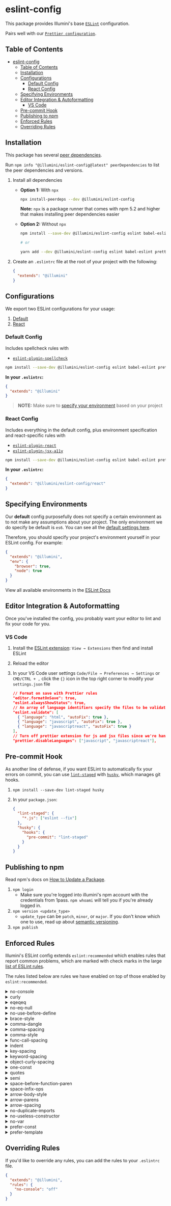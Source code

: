 # eslint-config

This package provides Illumini's base [`ESLint`](https://eslint.org/) configuration.

Pairs well with our [`Prettier configuration`](https://www.npmjs.com/package/@illumini/prettier-config).

## Table of Contents

- [eslint-config](#eslint-config)
  - [Table of Contents](#table-of-contents)
  - [Installation](#installation)
  - [Configurations](#configurations)
    - [Default Config](#default-config)
    - [React Config](#react-config)
  - [Specifying Environments](#specifying-environments)
  - [Editor Integration & Autoformatting](#editor-integration--autoformatting)
    - [VS Code](#vs-code)
  - [Pre-commit Hook](#pre-commit-hook)
  - [Publishing to npm](#publishing-to-npm)
  - [Enforced Rules](#enforced-rules)
  - [Overriding Rules](#overriding-rules)

## Installation

This package has several [peer dependencies](https://docs.npmjs.com/files/package.json#peerdependencies).

Run `npm info "@illumini/eslint-config@latest" peerDependencies` to list the peer dependencies and versions.

1. Install all dependencies

   - **Option 1:** With `npx`

     ```sh
     npx install-peerdeps --dev @illumini/eslint-config
     ```

     **Note:** `npx` is a package runner that comes with npm 5.2 and higher that makes installing peer dependencies easier

   - **Option 2:** Without `npx`

     ```sh
     npm install --save-dev @illumini/eslint-config eslint babel-eslint prettier eslint-config-prettier eslint-plugin-spellcheck

     # or

     yarn add --dev @illumini/eslint-config eslint babel-eslint prettier eslint-config-prettier eslint-plugin-spellcheck
     ```

1. Create an `.eslintrc` file at the root of your project with the following:

   ```json
   {
     "extends": "@illumini"
   }
   ```

## Configurations

We export two ESLint configurations for your usage:

1. [Default](#default-config)
2. [React](#react-config)

### Default Config

Includes spellcheck rules with

- [`eslint-plugin-spellcheck`](https://github.com/aotaduy/eslint-plugin-spellcheck)

```sh
npm install --save-dev @illumini/eslint-config eslint babel-eslint prettier eslint-config-prettier eslint-plugin-spellcheck
```

**In your `.eslintrc`:**

```json
{
  "extends": "@illumini"
}
```

> **NOTE:** Make sure to [specify your environment](#specifying-environments) based on your project

### React Config

Includes everything in the default config, plus environment specification and react-specific rules with

- [`eslint-plugin-react`](https://github.com/yannickcr/eslint-plugin-react)
- [`eslint-plugin-jsx-a11y`](https://github.com/evcohen/eslint-plugin-jsx-a11y)

```sh
npm install --save-dev @illumini/eslint-config eslint babel-eslint prettier eslint-config-prettier eslint-plugin-spellcheck eslint-plugin-react eslint-plugin-jsx-a11y
```

**In your `.eslintrc`:**

```json
{
  "extends": "@illumini/eslint-config/react"
}
```

## Specifying Environments

Our **default** config purposefully does not specify a certain environment as to not make any assumptions about your project. The only environment we do specify be default is `es6`. You can see all the [default settings here](https://github.com/IlluminiTech/eslint-config/blob/master/index.js).

Therefore, you should specify your project's environment yourself in your ESLint config. For example:

```json
{
  "extends": "@illumini",
  "env": {
    "browser": true,
    "node": true
  }
}
```

View all available environments in the [ESLint Docs](https://eslint.org/docs/user-guide/configuring#specifying-environments)

## Editor Integration & Autoformatting

Once you've installed the config, you probably want your editor to lint and fix your code for you.

### VS Code

1. Install the [ESLint extension](https://marketplace.visualstudio.com/items?itemName=dbaeumer.vscode-eslint): `View → Extensions` then find and install ESLint
2. Reload the editor
3. In your VS Code user settings `Code/File → Preferences → Settings` or `CMD/CTRL + ,` click the `{}` icon in the top right corner to modify your `settings.json` file

   ```json
   // Format on save with Prettier rules
   "editor.formatOnSave": true,
   "eslint.alwaysShowStatus": true,
   // An array of language identifiers specify the files to be validated
   "eslint.validate": [
     { "language": "html", "autoFix": true },
     { "language": "javascript", "autoFix": true },
     { "language": "javascriptreact", "autoFix": true }
   ],
   // Turn off prettier extension for js and jsx files since we're handling that with ESLint
   "prettier.disableLanguages": ["javascript", "javascriptreact"],
   ```

## Pre-commit Hook

As another line of defense, if you want ESLint to automatically fix your errors on commit, you can use [`lint-staged`](https://github.com/okonet/lint-staged) with [`husky`](https://github.com/typicode/husky), which manages git hooks.

1. `npm install --save-dev lint-staged husky`
2. In your `package.json`:

   ```json
   {
     "lint-staged": {
       "*.js": ["eslint --fix"]
     },
     "husky": {
       "hooks": {
         "pre-commit": "lint-staged"
       }
     }
   }
   ```

## Publishing to npm

Read npm's docs on [How to Update a Package](https://docs.npmjs.com/getting-started/publishing-npm-packages#how-to-update-a-package).

1. `npm login`
   - Make sure you're logged into illumini's npm account with the credentials from 1pass. `npm whoami` will tell you if you're already logged in.
2. `npm version <update_type>`
   - `update_type` can be `patch`, `minor`, or `major`. If you don't know which one to use, read up about [semantic versioning](https://docs.npmjs.com/getting-started/semantic-versioning).
3. `npm publish`

## Enforced Rules

Illumini's ESLint config extends `eslint:recommended` which enables rules that report common problems, which are marked with check marks in the large [list of ESLint rules](https://eslint.org/docs/rules/).

The rules listed below are rules we have enabled on top of those enabled by `eslint:recommended`.

<details>
<summary>no-console</summary>

It's perfectly fine to use `console.log` during development, but you shouldn't use `console.log` in production code. If you _really_ need to print something to the console, use `console.warn` or `console.error`.

> Why? In JavaScript that's designed to be executed in the browser, it’s considered a best practice to avoid using methods on console. Such messages are considered to be for debugging purposes and therefore not suitable to ship to the client. In general, calls using console should be stripped before being pushed to production.

```js
// bad
console.log("bad");

// good
console.warn("Log a warn level message.");
console.error("Log an error level message.");
```

</details>

<details>
<summary>curly</summary>

Always use curly braces.

> Why? Omitting curly braces can cause bugs and decrease code clarity.

```js
// bad
if (foo) foo++;

if (foo) {
  baz();
} else qux();

// good
if (foo) {
  foo++;
}

if (foo) {
  baz();
} else {
  qux();
}
```

</details>

<details>
<summary>eqeqeq</summary>

Use `===` and `!==` over `==` and `!=`.

> Why? It's considered good practice to use the type-safe equality operators `===` and `!==` instead of their regular counterparts `==` and `!=`. The reason for this is that `==` and `!=` do type coercion which follows the rather obscure Abstract Equality Comparison Algorithm. For instance, the following statements are all considered true:
>
> - [] == false
> - [] == ![]
> - 3 == 03

TL;DR JavaScript is _**WILD**_

```js
// bad
a == b;
foo == true;
bananas != 1;
value == undefined;
typeof foo == "undefined";

// good
a === b;
foo === true;
bananas !== 1;
value === undefined;
typeof foo === "undefined";
```

</details>

<details>
<summary>no-eq-null</summary>

Don't write `null` comparisons without type-checking operators.

> Why? Comparing to `null` without a type-checking operator (`==` or `!=`), can have unintended results as the comparison will evaluate to true when comparing to not just a `null`, but also an `undefined` value.

```js
// bad
if (foo == null) {
  bar();
}

while (qux != null) {
  baz();
}

// good
if (foo === null) {
  bar();
}

while (qux !== null) {
  baz();
}
```

</details>

<details>
<summary>no-use-before-define</summary>

Don't use constiables before they are defined.

> Why? In JavaScript, prior to ES6, constiable and function declarations are hoisted to the top of a scope, so it’s possible to use identifiers before their formal declarations in code. This can be confusing and some believe it is best to always declare constiables and functions before using them.
> In ES6, block-level bindings (`let` and `const`) introduce a “temporal dead zone” where a `ReferenceError` will be thrown with any attempt to access the constiable before its declaration.

```js
// bad
alert(a);
const a = 10;

f();
function f() {}

// good
let a;
a = 10;
alert(a);

function f() {}
f(1);
```

</details>

<details>
<summary>brace-style</summary>

Be consistent with brace style for blocks. Keep `else` on the same line as the preceding curly brace.

```js
// bad
if (foo) {
  bar();
} else {
  baz();
}

// good
if (foo) {
  bar();
} else {
  baz();
}
```

</details>

<details>
<summary>comma-dangle</summary>

Use trailing commas when possible.

> Why? Trailing commas simplify adding and removing items to objects and arrays, since only the lines you are modifying must be touched. They improve the clarity of diffs when an item is added or removed from an object or array.

```js
// bad
const foo = {
  bar: baz,
  qux: quux,
};

const arr = [1, 2];

// good
const foo = {
  bar: baz,
  qux: quux,
};

const arr = [1, 2];
```

</details>

<details>
<summary>comma-spacing</summary>

Put spaces after commas. Don't put spaces before commas.

```js
// bad
const foo = 1,
  bar = 2;
const arr = [1, 2];
const obj = { foo: bar, baz: qur };
foo(a, b);

// good
const foo = 1,
  bar = 2;
const arr = [1, 2];
const obj = { foo: bar, baz: qur };
foo(a, b);
```

</details>

<details>
<summary>comma-style</summary>

Commas should come after and on the same line as an array element, object property, or constiable declaration.

```js
// bad
const foo = 1,
  bar = 2;

const foo = 1,
  bar = 2;

const foo = ["apples", "oranges"];

function bar() {
  return {
    a: 1,
    b: 2,
  };
}

// good
const foo = 1,
  bar = 2;

const foo = ["apples", "oranges"];

function bar() {
  return {
    a: 1,
    b: 2,
  };
}
```

</details>

<details>
<summary>func-call-spacing</summary>

Don't add a space between a function name and the opening parenthesis.

```js
// bad
fn();

// good
fn();
```

</details>

<details>
<summary>indent</summary>

This ESLint config defaults to 2 space indentation.

> Why? The general convention within the JavaScript community is 2 spaces, and ESLint is a "pluggable linting utility for JavaScript and JSX". We could debate 2 spaces vs 4 spaces all day long, so that's why we've provided another configuration for 4 spaces.

```js
// bad
if (a) {
  b = c;
  function foo(d) {
    e = f;
  }
}

// good
if (a) {
  b = c;
  function foo(d) {
    e = f;
  }
}
```

</details>

<details>
<summary>key-spacing</summary>

Use consistent spacing between keys and values in object literals. Use a space after the colon and disallows a space before the colon.

```js
// bad
const obj = { foo: 42 };
const obj = { foo: 42 };

// good
const obj = { foo: 42 };
```

</details>

<details>
<summary>keyword-spacing</summary>

Use consistent spacing before and after keywords. Use at least one space before and after keywords.

```js
// bad
if (foo) {
  //...
} else if (bar) {
  //...
} else {
  //...
}

// good
if (foo) {
  //...
} else if (bar) {
  //...
} else {
  //...
}
```

</details>

<details>
<summary>object-curly-spacing</summary>

Use a space inside of braces (except `{}`)

```js
// bad
const obj = { foo: "bar" };
const obj = { foo: "bar" };
const obj = { foo: "bar" };
const { x } = y;
import { foo } from "bar";

// good
const obj = {};
const obj = { foo: "bar" };
const obj = {
  foo: "bar",
};
const { x } = y;
import { foo } from "bar";
```

</details>

<details>
<summary>one-const</summary>

Use multiple constiable declarations per scope.

> Why? It simplifies adding and removing constiables, since only the lines you are modifying must be touched. It improves the clarity of diffs when a constiable is added to a scope.

```js
// bad
function foo() {
  let bar, baz;
  const bar = true,
    baz = false;
}

// good
function foo() {
  let bar;
  let baz;
  const bar = true;
  const baz = false;
}
```

</details>

<details>
<summary>quotes</summary>

Use single quotes wherever possible. Use backticks with template literals.

```js
// bad
const double = double;
const unescaped = 'a string containing "double" quotes';

// good
const single = "single";
const backtick = `back${x}tick`;
```

</details>

<details>
<summary>semi</summary>

Use semicolons at the end of statements.

> Why? When JavaScript encounters a line break without a semicolon, it uses a set of rules called Automatic Semicolon Insertion to determine whether or not it should regard that line break as the end of a statement, and (as the name implies) place a semicolon into your code before the line break if it thinks so. ASI contains a few eccentric behaviors, though, and your code will break if JavaScript misinterprets your line break. These rules will become more complicated as new features become a part of JavaScript. Explicitly terminating your statements and configuring your linter to catch missing semicolons will help prevent you from encountering issues.

```js
// bad
const name = "ESLint";
let object = {};

object.method = function () {
  // ...
};

// good
const name = "ESLint";
let object = {};

object.method = function () {
  // ...
};
```

</details>

<details>
<summary>space-before-function-paren</summary>

Don't put a space before the `(` of arguments.

```js
// bad
function foo() {
  // ...
}

const bar = function () {
  // ...
};

// good
function foo() {
  // ...
}

const bar = function () {
  // ...
};
```

</details>

<details>
<summary>space-infix-ops</summary>

Put spaces around infix operators.

```js
// bad
a + b;

a + b;

a ? b : c;

const a = { b: 1 };

// good
a + b;

a ? b : c;

const a = { b: 1 };
```

</details>

<details>
<summary>arrow-body-style</summary>

Disallow the use of braces around arrow function body as needed. One-liners can be more readable!

```js
// bad
let foo = () => {
  return 0;
};
let foo = () => {
  return {
    bar: {
      foo: 1,
      bar: 2,
    },
  };
};

// good
let foo = () => 0;
let foo = (retv, name) => {
  retv[name] = true;
  return retv;
};
let foo = () => ({
  bar: {
    foo: 1,
    bar: 2,
  },
});
```

</details>

<details>
<summary>arrow-parens</summary>

Omit parens when there is only one argument. Unnecessary parens make code less readable.

```js
// bad
(a) => {};
(a) => a;
(a) => {
  "\n";
};
a.then((foo) => {});
a.then((foo) => a);
a((foo) => {
  if (true) {
  }
});

// good
() => {};
(a) => {};
(a) => a;
() => {
  "\n";
};
```

</details>

<details>
<summary>arrow-spacing</summary>

Put spaces before and after an arrow function’s arrow.

```js
// bad
() => {};
() => {};
(a) => {};
(a) => {};

// good
() => {};
(a) => {};
(a) => a;
() => {
  "\n";
};
```

</details>

<details>
<summary>no-duplicate-imports</summary>

All imports from a single module should exist in a single import statement.

```js
// bad
import { merge } from "module";
import something from "another-module";
import { find } from "module";

// good
import { merge, find } from "module";
import something from "another-module";
```

</details>

<details>
<summary>no-useless-constructor</summary>

Don't include useless class constructors that can be safely removed without changing how the class works.

```js
// bad
class A {
  constructor() {}
}

class A extends B {
  constructor(...args) {
    super(...args);
  }
}

// good

class A {
  constructor() {
    doSomething();
  }
}

class A extends B {
  constructor() {
    super("foo");
  }
}
```

</details>

<details>
<summary>no-var</summary>

Use `let` or `const` instead of `var`.

> Why? ECMAScript 6 allows programmers to create constiables with block scope instead of function scope using the `let` and `const` keywords.

```js
// bad
var x = y;
var CONFIG = {};

// good
let x = y;
const CONFIG = {};
```

</details>

<details>
<summary>prefer-const</summary>

Use `const` instead of `let` when a constiable is never reassigned.

> Why? If a constiable is never reassigned, using the `const` declaration is better.
> `const` declaration tells readers, “this constiable is never reassigned,” reducing cognitive load and improving maintainability.

```js
// bad

// it's initialized and never reassigned.
let a = 3;
console.log(a);

let a;
a = 0;
console.log(a);

// good

// it's reassigned after initialized.
let a;
a = 0;
a = 1;
console.log(a);

// it's initialized in a different block from the declaration.
let a;
if (true) {
  a = 0;
}
console.log(a);
```

</details>

<details>
<summary>prefer-template</summary>

Use template literals instead of string concatenation.

```js
// bad
const str = "Hello," + name + "!";
const str = "Time: " + 12 * 60 * 60 * 1000;

// good
const str = "Hello World!";
const str = `Hello, ${name}!`;
const str = `Time: ${12 * 60 * 60 * 1000}`;
```

</details>

## Overriding Rules

If you'd like to override any rules, you can add the rules to your `.eslintrc` file.

```json
{
  "extends": "@illumini",
  "rules": {
    "no-console": "off"
  }
}
```
